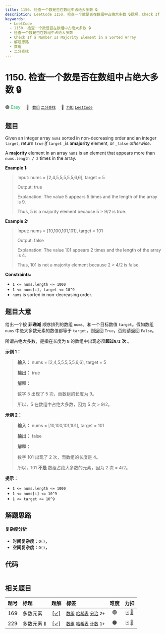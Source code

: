 ```yaml
---
title: 1150. 检查一个数是否在数组中占绝大多数 🔒
description: LeetCode 1150. 检查一个数是否在数组中占绝大多数 🔒题解，Check If a Number Is Majority Element in a Sorted Array，包含解题思路、复杂度分析以及完整的 JavaScript 代码实现。
keywords:
  - LeetCode
  - 1150. 检查一个数是否在数组中占绝大多数 🔒
  - 检查一个数是否在数组中占绝大多数
  - Check If a Number Is Majority Element in a Sorted Array
  - 解题思路
  - 数组
  - 二分查找
---
```


# 1150. 检查一个数是否在数组中占绝大多数 🔒

🟢 <font color=#15bd66>Easy</font>&emsp; 🔖&ensp; [`数组`](/tag/array.md) [`二分查找`](/tag/binary-search.md)&emsp; 🔗&ensp;[`力扣`](https://leetcode.cn/problems/check-if-a-number-is-majority-element-in-a-sorted-array) [`LeetCode`](https://leetcode.com/problems/check-if-a-number-is-majority-element-in-a-sorted-array)

## 题目

Given an integer array `nums` sorted in non-decreasing order and an integer
`target`, return `true` _if_ `target` _is a**majority** element, or _`false`
_otherwise_.

A **majority** element in an array `nums` is an element that appears more than
`nums.length / 2` times in the array.



**Example 1:**

> Input: nums = [2,4,5,5,5,5,5,6,6], target = 5
> 
> Output: true
> 
> Explanation: The value 5 appears 5 times and the length of the array is 9.
> 
> Thus, 5 is a majority element because 5 > 9/2 is true.

**Example 2:**

> Input: nums = [10,100,101,101], target = 101
> 
> Output: false
> 
> Explanation: The value 101 appears 2 times and the length of the array is 4.
> 
> Thus, 101 is not a majority element because 2 > 4/2 is false.

**Constraints:**

  * `1 <= nums.length <= 1000`
  * `1 <= nums[i], target <= 10^9`
  * `nums` is sorted in non-decreasing order.


## 题目大意

给出一个按 **非递减** 顺序排列的数组 `nums`，和一个目标数值 `target`。假如数组 `nums` 中绝大多数元素的数值都等于
`target`，则返回 `True`，否则请返回 `False`。

所谓占绝大多数，是指在长度为 `N` 的数组中出现必须**超过`N/2`** **次** 。

**示例 1：**

> 
> 
> 
> 
> 
> **输入：** nums = [2,4,5,5,5,5,5,6,6], target = 5
> 
> **输出：** true
> 
> **解释：**
> 
> 数字 5 出现了 5 次，而数组的长度为 9。
> 
> 所以，5 在数组中占绝大多数，因为 5 次 > 9/2。
> 
> 

**示例 2：**

> 
> 
> 
> 
> 
> **输入：** nums = [10,100,101,101], target = 101
> 
> **输出：** false
> 
> **解释：**
> 
> 数字 101 出现了 2 次，而数组的长度是 4。
> 
> 所以，101 **不是** 数组占绝大多数的元素，因为 2 次 = 4/2。
> 
> 

**提示：**

  * `1 <= nums.length <= 1000`
  * `1 <= nums[i] <= 10^9`
  * `1 <= target <= 10^9`


## 解题思路

#### 复杂度分析

- **时间复杂度**：`O()`，
- **空间复杂度**：`O()`，

## 代码

```javascript

```

## 相关题目

<!-- prettier-ignore -->
| 题号 | 标题 | 题解 | 标签 | 难度 | 力扣 |
| :------: | :------ | :------: | :------ | :------: | :------: |
| 169 | 多数元素 | [[✓]](/problem/0169.md) |  [`数组`](/tag/array.md) [`哈希表`](/tag/hash-table.md) [`分治`](/tag/divide-and-conquer.md) `2+` | 🟢 | [🀄️](https://leetcode.cn/problems/majority-element) [🔗](https://leetcode.com/problems/majority-element) |
| 229 | 多数元素 II | [[✓]](/problem/0229.md) |  [`数组`](/tag/array.md) [`哈希表`](/tag/hash-table.md) [`计数`](/tag/counting.md) `1+` | 🟠 | [🀄️](https://leetcode.cn/problems/majority-element-ii) [🔗](https://leetcode.com/problems/majority-element-ii) |